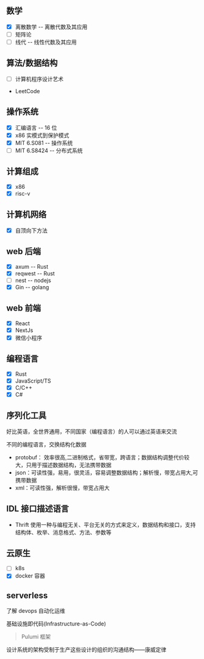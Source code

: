 ## 数学

- [x] 离散数学 -- 离散代数及其应用
- [ ] 矩阵论
- [ ] 线代 -- 线性代数及其应用

## 算法/数据结构

- [ ] 计算机程序设计艺术
- LeetCode

## 操作系统

- [x] 汇编语言 -- 16 位
- [x] x86 实模式到保护模式
- [x] MIT 6.S081 -- 操作系统
- [ ] MIT 6.S8424 -- 分布式系统

## 计算组成

- [x] x86
- [x] risc-v

## 计算机网络

- [x] 自顶向下方法

## web 后端

- [x] axum -- Rust
- [x] reqwest -- Rust
- [ ] nest -- nodejs
- [x] Gin -- golang

## web 前端

- [x] React
- [x] NextJs
- [x] 微信小程序

## 编程语言

- [x] Rust
- [x] JavaScript/TS
- [x] C/C++
- [x] C#

## 序列化工具

好比英语，全世界通用，不同国家（编程语言）的人可以通过英语来交流

不同的编程语言，交换结构化数据

- protobuf： 效率很高,二进制格式，省带宽，跨语言；数据结构调整代价较大，只用于描述数据结构，无法携带数据
- json：可读性强，易用，很灵活，容易调整数据结构；解析慢，带宽占用大,可携带数据
- xml：可读性强，解析很慢，带宽占用大

## IDL 接口描述语言
- Thrift 使用一种与编程无关、平台无关的方式来定义，数据结构和接口，支持结构体、枚举、消息格式、方法、参数等

## 云原生

- [ ] k8s
- [x] docker 容器

## serverless

了解 devops 自动化运维

基础设施即代码(Infrastructure-as-Code)

> Pulumi 框架

设计系统的架构受制于生产这些设计的组织的沟通结构——康威定律
